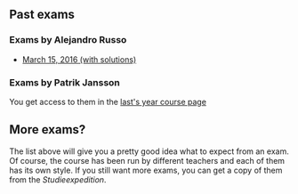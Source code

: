 ## Past exams

### Exams by Alejandro Russo

* [March 15, 2016 (with solutions)](./assets/exams/2016-03.pdf)

### Exams by Patrik Jansson

You get access to them in the [last's year course
page](http://www.cse.chalmers.se/edu/year/2015/course/TDA342/exam.html)

## More exams?

The list above will give you a pretty good idea what to expect from an exam. Of
course, the course has been run by different teachers and each of them has its
own style. If you still want more exams, you can get a copy of them from the
*Studieexpedition*.
